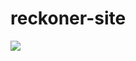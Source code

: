 # reckoner-site
<a href="https://zenhub.com"><img src="https://raw.githubusercontent.com/ZenHubIO/support/master/zenhub-badge.png"></a>
